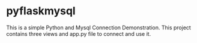 # pyflaskmysql
 
This is a simple Python and Mysql Connection Demonstration. This project contains three views and app.py file to connect and use it.
